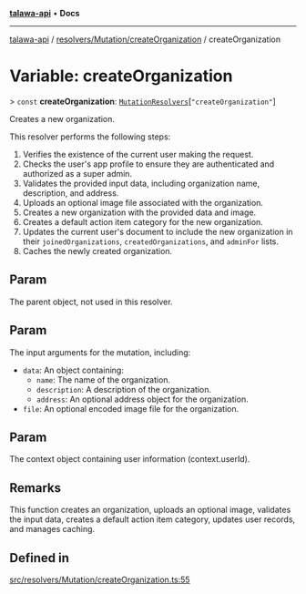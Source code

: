 [**talawa-api**](../../../../README.md) • **Docs**

***

[talawa-api](../../../../modules.md) / [resolvers/Mutation/createOrganization](../README.md) / createOrganization

# Variable: createOrganization

\> `const` **createOrganization**: [`MutationResolvers`](../../../../types/generatedGraphQLTypes/type-aliases/MutationResolvers.md)\[`"createOrganization"`\]

Creates a new organization.

This resolver performs the following steps:

1. Verifies the existence of the current user making the request.
2. Checks the user's app profile to ensure they are authenticated and authorized as a super admin.
3. Validates the provided input data, including organization name, description, and address.
4. Uploads an optional image file associated with the organization.
5. Creates a new organization with the provided data and image.
6. Creates a default action item category for the new organization.
7. Updates the current user's document to include the new organization in their `joinedOrganizations`, `createdOrganizations`, and `adminFor` lists.
8. Caches the newly created organization.

## Param

The parent object, not used in this resolver.

## Param

The input arguments for the mutation, including:
  - `data`: An object containing:
    - `name`: The name of the organization.
    - `description`: A description of the organization.
    - `address`: An optional address object for the organization.
  - `file`: An optional encoded image file for the organization.

## Param

The context object containing user information (context.userId).

## Remarks

This function creates an organization, uploads an optional image, validates the input data, creates a default action item category, updates user records, and manages caching.

## Defined in

[src/resolvers/Mutation/createOrganization.ts:55](https://github.com/PalisadoesFoundation/talawa-api/blob/60937520d7a29ccf883a9c6a7c2d186bae92a81b/src/resolvers/Mutation/createOrganization.ts#L55)

